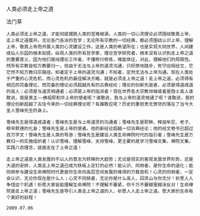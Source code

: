 人类必须走上帝之道

法门草


    人类必须走上帝之道，才能彻底摆脱人类的苦难根源。人类的一切心灵理论必须围绕敬畏上帝，走上帝之道展开。无论各门各派的哲学；无论所有宗教的一切经典，都必须围绕认识上帝，理解上帝，敬畏上帝而开展人类的心灵建设工作。这是人类的希望所在；也是实现大同世界，人间建成仙人乐园的根本前提。纵观人类的所有哲学家、理论哲学研究者，根本没有认识到走上帝之道的重要意义，因为他们是纯理论工作者，不懂修行修炼，难能体征，对此，理解他们的局限性。然所有宗教皆知万教要归一，但由于无法与上帝的道灵沟通，只好原地踏步，死守旧规经文，茫茫然不知万教归宗路径。知者定于上帝的道灵沟通；不知者，定然无法与上帝沟通。现在人类处于严重的心灵危机，而心灵危机的最佳解决方略，就是必须走上帝之道！走上帝之道，必须得有相应的完备理论，而完备的理论必须超越先有的古典经纶；理论的创新先驱者，必须是得道成道的高人；必须是与道灵相通者；必须是上帝的指派者！现在世界各大宗教领袖或者是隐士高人谁敢说，我是真主——佛祖耶和华上帝的使者呢？谁敢说，我与上帝的道灵相通了呢？谁敢说，我的理论创新超越了古往今来的一切经典理论呢？有誰敢应呢？历史的重担责无旁贷的落在了当今大圣人雪峰先生的身上。

    雪峰先生是得道成道者；雪峰先生是与上帝道灵的沟通者；雪峰先生是耶稣、释迦牟尼、老子、穆罕默德的化身；雪峰先生是上帝的使者。他的新经论超越一切古典经论；他的经文卷书已超过百万字文！雪峰先生是人类的导游；雪峰先生是建设人类生命禅院时代的指引者；雪峰先生是万教归一的实施组织者！认识雪峰，理解雪峰，支持雪峰，更主要的是学习雪峰文集，禅院文集，实践八百理念，就是走在了上帝之道！

    走上帝之道是人类发展的不以人的意志为转移的大趋势；无论是现实的客观发展世界形势，还是大道的安排，人类走上帝之道已成为铁板上定钉的必然！能认识、同频者，是你生命的造化；能同频参与建设生命禅院时代更是你生命向高层空间发展的难得的万载良机！心灵的同频者，一定会认识，无论你现在是什么人；心灵不同频者，无论你是什么高人，回灵山与你无分！祈愿人人争惜这个机遇！祈愿大家皆能理解生命禅院！不理解不要紧，你千万不要糊里糊涂反对！生命禅院是走上帝之道；雪峰先生是导引人类走上帝之道的人，祈愿人人走上帝之道，愿大家的生命有个美好的前程！

    2009.07.06



